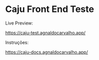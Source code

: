 
# Caju Front End Teste

Live Preview:

https://caju-test.agnaldocarvalho.app/

Instruções:

https://caju-docs.agnaldocarvalho.app/
